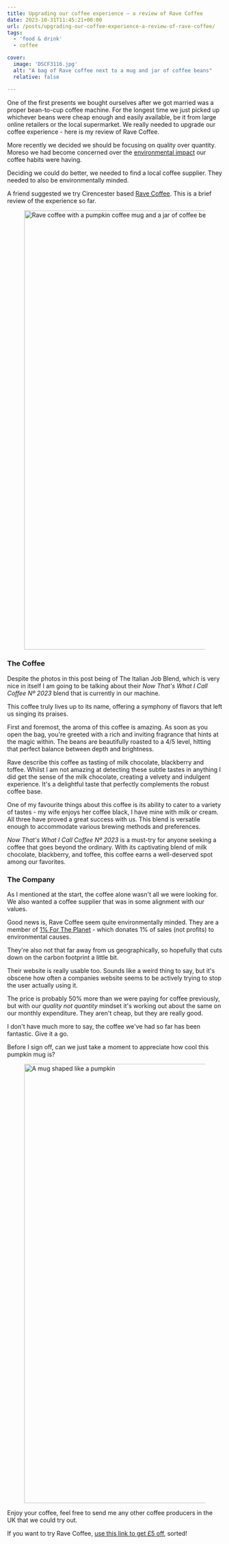 ```yaml
---
title: Upgrading our coffee experience – a review of Rave Coffee
date: 2023-10-31T11:45:21+00:00
url: /posts/upgrading-our-coffee-experience-a-review-of-rave-coffee/
tags:
  - 'food & drink'
  - coffee

cover: 
  image: 'DSCF3116.jpg'
  alt: "A bag of Rave coffee next to a mug and jar of coffee beans"
  relative: false

---
```

One of the first presents we bought ourselves after we got married was a proper bean-to-cup coffee machine. For the longest time we just picked up whichever beans were cheap enough and easily available, be it from large online retailers or the local supermarket. We really needed to upgrade our coffee experience - here is my review of Rave Coffee.

More recently we decided we should be focusing on quality over quantity. Moreso we had become concerned over the <a href="https://www.theworldcounts.com/challenges/consumption/foods-and-beverages/environmental-effects-of-coffee-production" target="_blank" rel="noreferrer noopener">environmental impact</a> our coffee habits were having. 

Deciding we could do better, we needed to find a local coffee supplier. They needed to also be environmentally minded.

A friend suggested we try Cirencester based <a href="https://i.refs.cc/m9Xi83Rv?smile_ref=eyJzbWlsZV9zb3VyY2UiOiJzbWlsZV91aSIsInNtaWxlX21lZGl1bSI6IiIsInNtaWxlX2NhbXBhaWduIjoicmVmZXJyYWxfcHJvZ3JhbSIsInNtaWxlX2N1c3RvbWVyX2lkIjoxOTk0ODg5ODk5fQ%3D%3D" target="_blank" rel="noreferrer noopener sponsored nofollow">Rave Coffee</a>. This is a brief review of the experience so far.<figure class="wp-block-image size-large is-style-rounded">

<img data-dominant-color="7c6d68" data-has-transparency="false" style="--dominant-color: #7c6d68;" loading="lazy" decoding="async" width="1024" height="1024" src="https://i0.wp.com/danbaker.dev/wp-content/uploads/2024/01/DSCF3114-1024x1024.webp?resize=1024%2C1024&#038;ssl=1" alt="Rave coffee with a pumpkin coffee mug and a jar of coffee beans" class="not-transparent wp-image-152" srcset="https://i0.wp.com/danbaker.dev/wp-content/uploads/2024/01/DSCF3114-jpg.webp?resize=1024%2C1024&ssl=1 1024w, https://i0.wp.com/danbaker.dev/wp-content/uploads/2024/01/DSCF3114-jpg.webp?resize=300%2C300&ssl=1 300w, https://i0.wp.com/danbaker.dev/wp-content/uploads/2024/01/DSCF3114-jpg.webp?resize=150%2C150&ssl=1 150w, https://i0.wp.com/danbaker.dev/wp-content/uploads/2024/01/DSCF3114-jpg.webp?resize=768%2C768&ssl=1 768w, https://i0.wp.com/danbaker.dev/wp-content/uploads/2024/01/DSCF3114-jpg.webp?resize=1536%2C1536&ssl=1 1536w, https://i0.wp.com/danbaker.dev/wp-content/uploads/2024/01/DSCF3114-jpg.webp?w=2048&ssl=1 2048w" sizes="(max-width: 1000px) 100vw, 1000px" data-recalc-dims="1" /> </figure> 

### The Coffee

Despite the photos in this post being of The Italian Job Blend, which is very nice in itself I am going to be talking about their _Now That's What I Call Coffee Nº 2023_ blend that is currently in our machine.

This coffee truly lives up to its name, offering a symphony of flavors that left us singing its praises. 

First and foremost, the aroma of this coffee is amazing. As soon as you open the bag, you're greeted with a rich and inviting fragrance that hints at the magic within. The beans are beautifully roasted to a 4/5 level, hitting that perfect balance between depth and brightness.

Rave describe this coffee as tasting of milk chocolate, blackberry and toffee. Whilst I am not amazing at detecting these subtle tastes in anything I did get the sense of the milk chocolate, creating a velvety and indulgent experience. It's a delightful taste that perfectly complements the robust coffee base.

One of my favourite things about this coffee is its ability to cater to a variety of tastes - my wife enjoys her coffee black, I have mine with milk or cream. All three have proved a great success with us. This blend is versatile enough to accommodate various brewing methods and preferences.

_Now That's What I Call Coffee Nº 2023_ is a must-try for anyone seeking a coffee that goes beyond the ordinary. With its captivating blend of milk chocolate, blackberry, and toffee, this coffee earns a well-deserved spot among our favorites.

### The Company

As I mentioned at the start, the coffee alone wasn't all we were looking for. We also wanted a coffee supplier that was in some alignment with our values.

Good news is, Rave Coffee seem quite environmentally minded. They are a member of <a href="https://ravecoffee.co.uk/pages/1-for-the-planet" target="_blank" rel="noreferrer noopener">1% For The Planet</a> - which donates 1% of sales (not profits) to environmental causes.

They're also not that far away from us geographically, so hopefully that cuts down on the carbon footprint a little bit.

Their website is really usable too. Sounds like a weird thing to say, but it's obscene how often a companies website seems to be actively trying to stop the user actually using it.

The price is probably 50% more than we were paying for coffee previously, but with our _quality not quantity_ mindset it's working out about the same on our monthly expenditure. They aren't cheap, but they are really good.

I don't have much more to say, the coffee we've had so far has been fantastic. Give it a go.

Before I sign off, can we just take a moment to appreciate how cool this pumpkin mug is? <figure class="wp-block-image size-large is-style-rounded">

<img data-dominant-color="705f67" data-has-transparency="false" style="--dominant-color: #705f67;" loading="lazy" decoding="async" width="1024" height="1024" src="https://i0.wp.com/danbaker.dev/wp-content/uploads/2024/01/DSCF3121-1024x1024.webp?resize=1024%2C1024&#038;ssl=1" alt="A mug shaped like a pumpkin" class="not-transparent wp-image-154" srcset="https://i0.wp.com/danbaker.dev/wp-content/uploads/2024/01/DSCF3121-jpg.webp?resize=1024%2C1024&ssl=1 1024w, https://i0.wp.com/danbaker.dev/wp-content/uploads/2024/01/DSCF3121-jpg.webp?resize=300%2C300&ssl=1 300w, https://i0.wp.com/danbaker.dev/wp-content/uploads/2024/01/DSCF3121-jpg.webp?resize=150%2C150&ssl=1 150w, https://i0.wp.com/danbaker.dev/wp-content/uploads/2024/01/DSCF3121-jpg.webp?resize=768%2C768&ssl=1 768w, https://i0.wp.com/danbaker.dev/wp-content/uploads/2024/01/DSCF3121-jpg.webp?resize=1536%2C1536&ssl=1 1536w, https://i0.wp.com/danbaker.dev/wp-content/uploads/2024/01/DSCF3121-jpg.webp?w=2048&ssl=1 2048w" sizes="(max-width: 1000px) 100vw, 1000px" data-recalc-dims="1" /> </figure> 

Enjoy your coffee, feel free to send me any other coffee producers in the UK that we could try out.

If you want to try Rave Coffee, <a href="https://i.refs.cc/m9Xi83Rv?smile_ref=eyJzbWlsZV9zb3VyY2UiOiJzbWlsZV91aSIsInNtaWxlX21lZGl1bSI6IiIsInNtaWxlX2NhbXBhaWduIjoicmVmZXJyYWxfcHJvZ3JhbSIsInNtaWxlX2N1c3RvbWVyX2lkIjoxOTk0ODg5ODk5fQ%3D%3D" target="_blank" rel="noreferrer noopener sponsored nofollow">use this link to get £5 off</a>, sorted!